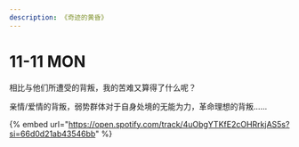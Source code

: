 ```yaml
---
description: 《奇迹的黄昏》
---
```


# 11-11 MON

相比与他们所遭受的背叛，我的苦难又算得了什么呢？

亲情/爱情的背叛，弱势群体对于自身处境的无能为力，革命理想的背叛……



{% embed url="https://open.spotify.com/track/4uObgYTKfE2cOHRrkjAS5s?si=66d0d21ab43546bb" %}
